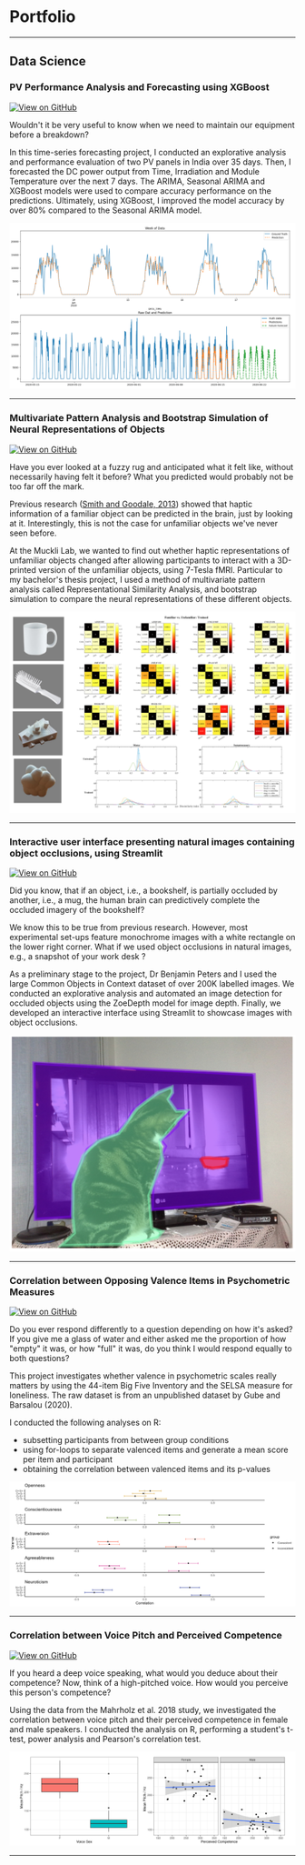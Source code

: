 # Portfolio
---
## Data Science

### PV Performance Analysis and Forecasting using XGBoost

[![View on GitHub](https://img.shields.io/badge/GitHub-View_on_GitHub-blue?logo=GitHub)](https://github.com/madelinelui/pv-panels/)

Wouldn't it be very useful to know when we need to maintain our equipment before a breakdown?

In this time-series forecasting project, I conducted an explorative analysis and performance evaluation of two PV panels in India over 35 days. Then, I forecasted the DC power output from Time, Irradiation and Module Temperature over the next 7 days. The ARIMA, Seasonal ARIMA and XGBoost models were used to compare accuracy performance on the predictions. Ultimately, using XGBoost, I improved the model accuracy by over 80% compared to the Seasonal ARIMA model.

<center><img src="images/pv-panels.png"/></center>

---

### Multivariate Pattern Analysis and Bootstrap Simulation of Neural Representations of Objects

[![View on GitHub](https://img.shields.io/badge/GitHub-View_on_GitHub-blue?logo=GitHub)](https://github.com/madelinelui/rsa-thesis/)

Have you ever looked at a fuzzy rug and anticipated what it felt like, without necessarily having felt it before? What you predicted would probably not be too far off the mark.

Previous research ([Smith and Goodale, 2013](https://www.ncbi.nlm.nih.gov/pmc/articles/PMC4380001/)) showed that haptic information of a familiar object can be predicted in the brain, just by looking at it. Interestingly, this is not the case for unfamiliar objects we've never seen before.

At the Muckli Lab, we wanted to find out whether haptic representations of unfamiliar objects changed after allowing participants to interact with a 3D-printed version of the unfamiliar objects, using 7-Tesla fMRI.
Particular to my bachelor's thesis project, I used a method of multivariate pattern analysis called Representational Similarity Analysis, and bootstrap simulation to compare the neural representations of these different objects.

<center><img src="images/rsa-thesis.png"/></center>

---

### Interactive user interface presenting natural images containing object occlusions, using Streamlit

[![View on GitHub](https://img.shields.io/badge/GitHub-View_on_GitHub-blue?logo=GitHub)](https://github.com/madelinelui/occlusions/)

Did you know, that if an object, i.e., a bookshelf, is partially occluded by another, i.e., a mug, the human brain can predictively complete the occluded imagery of the bookshelf?

We know this to be true from previous research. However, most experimental set-ups feature monochrome images with a white rectangle on the lower right corner. What if we used object occlusions in natural images, e.g., a snapshot of your work desk ?

As a preliminary stage to the project, Dr Benjamin Peters and I used the large Common Objects in Context dataset of over 200K labelled images. We conducted an explorative analysis and automated an image detection for occluded objects using the ZoeDepth model for image depth. Finally, we developed an interactive interface using Streamlit to showcase images with object occlusions.

<center><img src="images/occlusions.png"/></center>

---

### Correlation between Opposing Valence Items in Psychometric Measures

[![View on GitHub](https://img.shields.io/badge/GitHub-View_on_GitHub-blue?logo=GitHub)](https://github.com/madelinelui/corr_valence/)

Do you ever respond differently to a question depending on how it's asked? If you give me a glass of water and either asked me the proportion of how "empty" it was, or how "full" it was, do you think I would respond equally to both questions?

This project investigates whether valence in psychometric scales really matters by using the 44-item Big Five Inventory and the SELSA measure for loneliness. The raw dataset is from an unpublished dataset by Gube and Barsalou (2020).

I conducted the following analyses on R:

- subsetting participants from between group conditions
- using for-loops to separate valenced items and generate a mean score per item and participant
- obtaining the correlation between valenced items and its p-values

<center><img src="images/corr_valence.png"/></center>

---

### Correlation between Voice Pitch and Perceived Competence

[![View on GitHub](https://img.shields.io/badge/GitHub-View_on_GitHub-blue?logo=GitHub)](https://github.com/madelinelui/corr_voicepitch-competence/)

If you heard a deep voice speaking, what would you deduce about their competence? Now, think of a high-pitched voice. How would you perceive this person's competence?

Using the data from the Mahrholz et al. 2018 study, we investigated the correlation between voice pitch and their perceived competence in female and male speakers. I conducted the analysis on R, performing a student's t-test, power analysis and Pearson's correlation test.

<center><img src="images/corr_voicepitch-competence.png"/></center>

---
